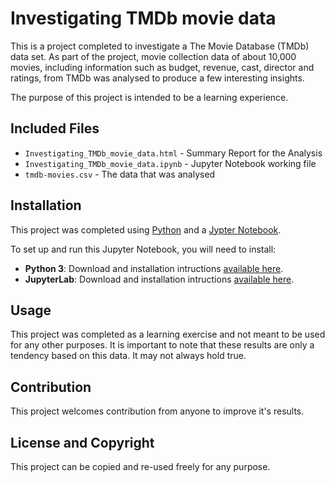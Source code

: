 # Investigating TMDb movie data
This is a project completed to investigate a The Movie Database (TMDb) data set. As part of the project, movie collection data of about 10,000 movies, including information such as budget, revenue, cast, director and ratings, from TMDb was analysed to produce a few interesting insights.

The purpose of this project is intended to be a learning experience. 

## Included Files
- `Investigating_TMDb_movie_data.html` - Summary Report for the Analysis
- `Investigating_TMDb_movie_data.ipynb` - Jupyter Notebook working file
- `tmdb-movies.csv` - The data that was analysed

## Installation
This project was completed using [Python](https://www.python.org/) and a [Jypter Notebook](https://jupyter.org/).

To set up and run this Jupyter Notebook, you will need to install:

- **Python 3**: Download and installation intructions [available here](https://www.python.org/downloads/).
- **JupyterLab**: Download and installation intructions [available here](https://jupyter.org/install).

## Usage
This project was completed as a learning exercise and not meant to be used for any other purposes. It is important to note that these results are only a tendency based on this data. It may not always hold true.

## Contribution
This project welcomes contribution from anyone to improve it's results.

## License and Copyright
This project can be copied and re-used freely for any purpose.
